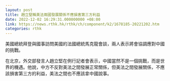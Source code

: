 ```yaml
---
layout: post
title: 趙立堅稱美法兩國發展關係不應損害第三方利益
date: 2022-12-02 16:29:31.000000000 +08:00
link: https://news.rthk.hk/rthk/ch/component/k2/1678185-20221202.htm
categories: rthk
---
```


美國總統拜登與國事訪問美國的法國總統馬克龍會談，兩人表示將會協調應對中國的挑戰。

在北京，外交部發言人趙立堅在例行記者會表示，中國當然不是一個挑戰，而是世界的機遇。他說，中方不反對美法之間發展正常關係，但美法之間發展關係，不應該損害第三方的利益，美法之間也不應該拿中國說事。
